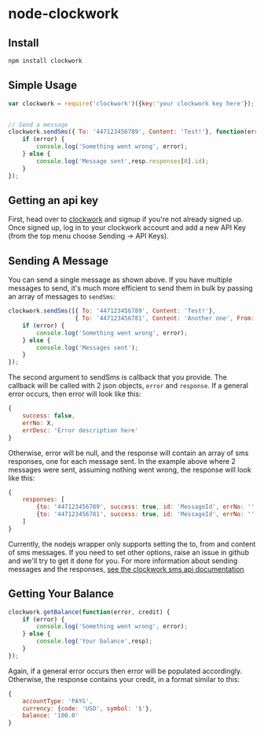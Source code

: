 node-clockwork
==============

Install
---
```bash
npm install clockwork
```

Simple Usage
---

```js
var clockwork = require('clockwork')({key:'your clockwork key here'});


// Send a message
clockwork.sendSms({ To: '447123456789', Content: 'Test!'}, function(error, resp) {
    if (error) {
    	console.log('Something went wrong', error);
	} else {
		console.log('Message sent',resp.responses[0].id);
	}
});

```
Getting an api key
---

First, head over to [clockwork](http://www.clockworksms.com) and signup if you're not already signed up. Once signed up, log in to your clockwork account and add a new API Key (from the top menu choose Sending -> API Keys). 


Sending A Message
---

You can send a single message as shown above. If you have multiple messages to send, it's much more efficient to send them in bulk by passing an array of messages to `sendSms`:

```js
clockwork.sendSms([{ To: '447123456789', Content: 'Test!'},
				   { To: '447123456781', Content: 'Another one', From: 'ClockworkSMS'}], function(error, resp) {
    if (error) {
    	console.log('Something went wrong', error);
	} else {
		console.log('Messages sent');
	}
});
```

The second argument to sendSms is callback that you provide. The callback will be called with 2 json objects, `error` and `response`. If a general error occurs, then error will look like this:

```js
{
	success: false,
	errNo: X,
	errDesc: 'Error description here'
}
```

Otherwise, error will be null, and the response will contain an array of sms responses, one for each message sent. In the example above where 2 messages were sent, assuming nothing went wrong, the response will look like this:

```js
{
	responses: [
		{to: '447123456789', success: true, id: 'MessageId', errNo: '', ErrDesc: ''},
		{to: '447123456781', success: true, id: 'MessageId', errNo: '', ErrDesc: ''}
	]	
}
```

Currently, the nodejs wrapper only supports setting the to, from and content of sms messages. If you need to set other options, raise an issue in github and we'll try to get it done for you. For more information about sending messages and the responses, [see the clockwork sms api documentation](http://www.clockworksms.com/doc/clever-stuff/xml-interface/send-sms/)

Getting Your Balance
---

```js
clockwork.getBalance(function(error, credit) {
    if (error) {
    	console.log('Something went wrong', error);
	} else {
		console.log('Your balance',resp);
	}
});
```

Again, if a general error occurs then error will be populated accordingly. Otherwise, the response contains your credit, in a format similar to this:

```js
{
	accountType: 'PAYG',
	currency: {code: 'USD', symbol: '$'},
	balance: '100.0'
}
```
